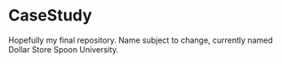 # CaseStudy

Hopefully my final repository.
Name subject to change, currently named Dollar Store Spoon University.
